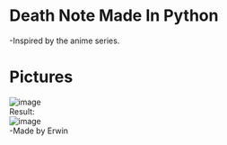 # Death Note Made In Python
  
-Inspired by the anime series.

# Pictures

![image](https://user-images.githubusercontent.com/78267674/153262253-bd74c6b4-9705-4769-9cb8-163ffd130cc3.png)  
Result:  
![image](https://user-images.githubusercontent.com/78267674/153262487-5baa68c4-aab2-4ab8-af98-6f31f7f41e9a.png)  
-Made by Erwin  


